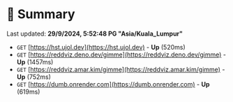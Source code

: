 # 📖 Summary
Last updated: **29/9/2024, 5:52:48 PG "Asia/Kuala_Lumpur"**

- `GET` [https://hst.ujol.dev](https://hst.ujol.dev) - **Up** (520ms)
- `GET` [https://reddviz.deno.dev/gimme](https://reddviz.deno.dev/gimme) - **Up** (1457ms)
- `GET` [https://reddviz.amar.kim/gimme](https://reddviz.amar.kim/gimme) - **Up** (752ms)
- `GET` [https://dumb.onrender.com](https://dumb.onrender.com) - **Up** (619ms)
